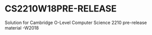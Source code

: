 # CS2210W18PRE-RELEASE
Solution for Cambridge O-Level Computer Science 2210 pre-release material -W2018
